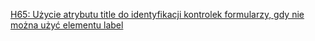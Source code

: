 [H65: Użycie atrybutu title do identyfikacji kontrolek formularzy, gdy nie można użyć elementu label](https://www.w3.org/WAI/WCAG21/Techniques/html/H65)